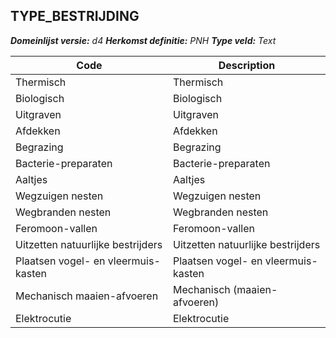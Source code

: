 ## TYPE_BESTRIJDING

*__Domeinlijst versie:__ d4*
*__Herkomst definitie:__ PNH*
*__Type veld:__ Text*

|__Code__ |__Description__	|
|	---	|	---	|
| Thermisch | Thermisch |
| Biologisch | Biologisch |
| Uitgraven | Uitgraven |
| Afdekken | Afdekken |
| Begrazing | Begrazing |
| Bacterie-preparaten | Bacterie-preparaten |
| Aaltjes | Aaltjes |
| Wegzuigen nesten | Wegzuigen nesten |
| Wegbranden nesten | Wegbranden nesten |
| Feromoon-vallen | Feromoon-vallen |
| Uitzetten natuurlijke bestrijders | Uitzetten natuurlijke bestrijders |
| Plaatsen vogel- en vleermuis-kasten | Plaatsen vogel- en vleermuis-kasten |
| Mechanisch maaien-afvoeren | Mechanisch (maaien-afvoeren) |
| Elektrocutie | Elektrocutie |